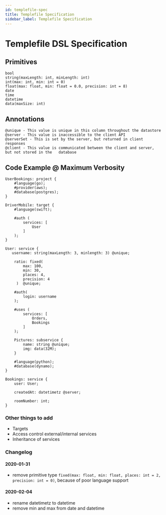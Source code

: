```yaml
---
id: templefile-spec
title: Templefile Specification
sidebar_label: Templefile Specification
---
```


# Templefile DSL Specification

## Primitives

```
bool
string(maxLength: int, minLength: int)
int(max: int, min: int = 0)
float(max: float, min: float = 0.0, precision: int = 8)
date
time
datetime
data(maxSize: int)
```

## Annotations

```
@unique - This value is unique in this column throughout the datastore
@server - This value is inaccessible to the client API
@serverSet - This is set by the server, but returned in client responses 
@client - This value is communicated between the client and server, but not stored in the 	database

```

## Code Example @ Maximum Verbosity

```
UserBookings: project {
    #language(go);
    #provider(aws);
    #database(postgres);
}

DriverMobile: target {
    #language(swift);
    
    #auth (
    	services: [
            User
    	]
    );
}

User: service {
   username: string(maxLength: 3, minlength: 3) @unique;
   
    ratio: fixed(
    	max: 100,
    	min: 30,
        places: 4,
        precision: 4
     )  @unique;
    
    #auth(
    	login: username
    );
    
    #uses (
    	services: [
            Orders,
            Bookings
    	]
    );
    
    Pictures: subservice {
        name: string @unique;
        img: data(32M);
    }
    
    #language(python);
    #database(dynamo);
}

Bookings: service {
    user: User;
    
    createdAt: datetimetz @server;
    
    roomNumber: int;
}
```

### Other things to add

* Targets
* Access control external/internal services
* Inheritance of services

### Changelog

#### 2020-01-31

- remove primitive type `fixed(max: float, min: float, places: int = 2, precision: int = 0)`, because of poor language support

#### 2020-02-04

- rename datetimetz to datetime
- remove min and max from date and datetime
